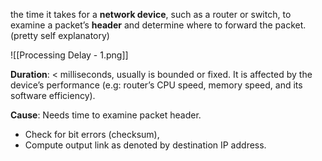 the time it takes for a **network device**, such as a router or switch, to examine a packet’s **header** and determine where to forward the packet. (pretty self explanatory)

![[Processing Delay - 1.png]]

**Duration**: < milliseconds, usually is bounded or fixed. It is affected by the device’s performance (e.g: router’s CPU speed, memory speed, and its software efficiency).

**Cause**: Needs time to examine packet header.
- Check for bit errors (checksum),
- Compute output link as denoted by destination IP address.